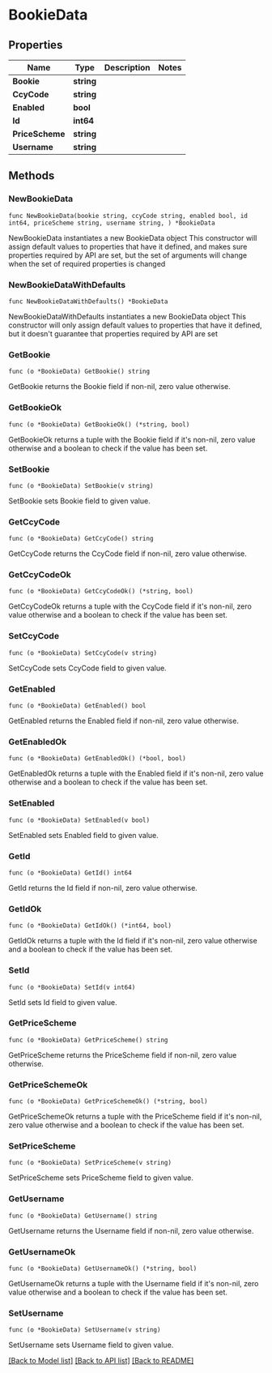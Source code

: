# BookieData

## Properties

Name | Type | Description | Notes
------------ | ------------- | ------------- | -------------
**Bookie** | **string** |  | 
**CcyCode** | **string** |  | 
**Enabled** | **bool** |  | 
**Id** | **int64** |  | 
**PriceScheme** | **string** |  | 
**Username** | **string** |  | 

## Methods

### NewBookieData

`func NewBookieData(bookie string, ccyCode string, enabled bool, id int64, priceScheme string, username string, ) *BookieData`

NewBookieData instantiates a new BookieData object
This constructor will assign default values to properties that have it defined,
and makes sure properties required by API are set, but the set of arguments
will change when the set of required properties is changed

### NewBookieDataWithDefaults

`func NewBookieDataWithDefaults() *BookieData`

NewBookieDataWithDefaults instantiates a new BookieData object
This constructor will only assign default values to properties that have it defined,
but it doesn't guarantee that properties required by API are set

### GetBookie

`func (o *BookieData) GetBookie() string`

GetBookie returns the Bookie field if non-nil, zero value otherwise.

### GetBookieOk

`func (o *BookieData) GetBookieOk() (*string, bool)`

GetBookieOk returns a tuple with the Bookie field if it's non-nil, zero value otherwise
and a boolean to check if the value has been set.

### SetBookie

`func (o *BookieData) SetBookie(v string)`

SetBookie sets Bookie field to given value.


### GetCcyCode

`func (o *BookieData) GetCcyCode() string`

GetCcyCode returns the CcyCode field if non-nil, zero value otherwise.

### GetCcyCodeOk

`func (o *BookieData) GetCcyCodeOk() (*string, bool)`

GetCcyCodeOk returns a tuple with the CcyCode field if it's non-nil, zero value otherwise
and a boolean to check if the value has been set.

### SetCcyCode

`func (o *BookieData) SetCcyCode(v string)`

SetCcyCode sets CcyCode field to given value.


### GetEnabled

`func (o *BookieData) GetEnabled() bool`

GetEnabled returns the Enabled field if non-nil, zero value otherwise.

### GetEnabledOk

`func (o *BookieData) GetEnabledOk() (*bool, bool)`

GetEnabledOk returns a tuple with the Enabled field if it's non-nil, zero value otherwise
and a boolean to check if the value has been set.

### SetEnabled

`func (o *BookieData) SetEnabled(v bool)`

SetEnabled sets Enabled field to given value.


### GetId

`func (o *BookieData) GetId() int64`

GetId returns the Id field if non-nil, zero value otherwise.

### GetIdOk

`func (o *BookieData) GetIdOk() (*int64, bool)`

GetIdOk returns a tuple with the Id field if it's non-nil, zero value otherwise
and a boolean to check if the value has been set.

### SetId

`func (o *BookieData) SetId(v int64)`

SetId sets Id field to given value.


### GetPriceScheme

`func (o *BookieData) GetPriceScheme() string`

GetPriceScheme returns the PriceScheme field if non-nil, zero value otherwise.

### GetPriceSchemeOk

`func (o *BookieData) GetPriceSchemeOk() (*string, bool)`

GetPriceSchemeOk returns a tuple with the PriceScheme field if it's non-nil, zero value otherwise
and a boolean to check if the value has been set.

### SetPriceScheme

`func (o *BookieData) SetPriceScheme(v string)`

SetPriceScheme sets PriceScheme field to given value.


### GetUsername

`func (o *BookieData) GetUsername() string`

GetUsername returns the Username field if non-nil, zero value otherwise.

### GetUsernameOk

`func (o *BookieData) GetUsernameOk() (*string, bool)`

GetUsernameOk returns a tuple with the Username field if it's non-nil, zero value otherwise
and a boolean to check if the value has been set.

### SetUsername

`func (o *BookieData) SetUsername(v string)`

SetUsername sets Username field to given value.



[[Back to Model list]](../README.md#documentation-for-models) [[Back to API list]](../README.md#documentation-for-api-endpoints) [[Back to README]](../README.md)


